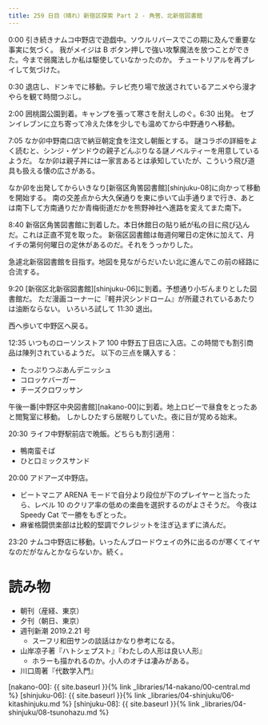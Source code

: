 ```yaml
---
title: 259 日目（晴れ）新宿区探索 Part 2 - 角筈、北新宿図書館
---
```


0:00 引き続きナムコ中野店で遊戯中。ソウルリバースでこの期に及んで重要な事実に気づく。
我がメイジは B ボタン押しで強い攻撃魔法を放つことができた。今まで弱魔法しか私は駆使していなかったのか。
チュートリアルを再プレイして気づけた。

0:30 退店し、ドンキでに移動。テレビ売り場で放送されているアニメやら漫才やらを観て時間つぶし。

2:00 囲桃園公園到着。キャンプを張って寒さを耐えしのぐ。6:30 出発。
セブンイレブンに立ち寄って冷えた体を少しでも温めてから中野通りへ移動。

7:05 なか卯中野南口店で納豆朝定食を注文し朝飯とする。
謎コラボの詳細をよく読むと、シンジ・ゲンドウの親子どんぶりなる謎ノベルティーを用意しているようだ。
なか卯は親子丼には一家言あるとは承知していたが、こういう飛び道具も扱える懐の広さがある。

なか卯を出発してからいきなり[新宿区角筈図書館][shinjuku-08]に向かって移動を開始する。
南の交差点から大久保通りを東に歩いて山手通りまで行き、あとは南下して方南通りだか青梅街道だかを熊野神社へ進路を変えてまた南下。

8:40 新宿区角筈図書館に到着した。本日休館日の貼り紙が私の目に飛び込んだ。これは正直不覚を取った。
新宿区図書館は毎週何曜日の定休に加えて、月イチの第何何曜日の定休があるのだ。それをうっかりした。

急遽北新宿図書館を目指す。地図を見ながらだいたい北に進んでこの前の経路に合流する。

9:20 [新宿区北新宿図書館][shinjuku-06]に到着。予想通り小ぢんまりとした図書館だ。
ただ漫画コーナーに『軽井沢シンドローム』が所蔵されているあたりは油断ならない。
いろいろ試して 11:30 退出。

西へ歩いて中野区へ戻る。

12:35 いつものローソンストア 100 中野五丁目店に入店。この時間でも割引商品は陳列されているようだ。
以下の三点を購入する：
* たっぷりつぶあんデニッシュ
* コロッケバーガー
* チーズクロワッサン

午後一番[中野区中央図書館][nakano-00]に到着。地上ロビーで昼食をとったあと閲覧室に移動。
しかしひたすら居眠りしていた。夜に目が覚める始末。

20:30 ライフ中野駅前店で晩飯。どちらも割引適用：
* 鴨南蛮そば
* ひと口ミックスサンド

20:00 アドアーズ中野店。
* ビートマニア ARENA モードで自分より段位が下のプレイヤーと当たったら、レベル 10 のクリア率の低めの楽曲を選択するのがよさそうだ。
  今夜は Speedy Cat で一勝をもぎとった。
* 麻雀格闘倶楽部は比較的堅調でクレジットを注ぎ込まずに済んだ。

23:20 ナムコ中野店に移動。いったんブロードウェイの外に出るのが寒くてイヤなのだがなんとかならないか。続く。

# 読み物

* 朝刊（産経、東京）
* 夕刊（朝日、東京）
* 週刊新潮 2019.2.21 号
  * スーフリ和田サンの談話はかなり参考になる。
* 山岸凉子著『ハトシェプスト』『わたしの人形は良い人形』
  * ホラーも描かれるのか。小人のオチは凄みがある。
* 川口周著『代数学入門』

[nakano-00]: {{ site.baseurl }}{% link _libraries/14-nakano/00-central.md %}
[shinjuku-06]: {{ site.baseurl }}{% link _libraries/04-shinjuku/06-kitashinjuku.md %}
[shinjuku-08]: {{ site.baseurl }}{% link _libraries/04-shinjuku/08-tsunohazu.md %}
